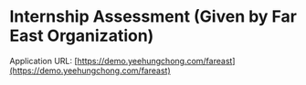 # Internship Assessment (Given by Far East Organization)
Application URL: [https://demo.yeehungchong.com/fareast](https://demo.yeehungchong.com/fareast)
